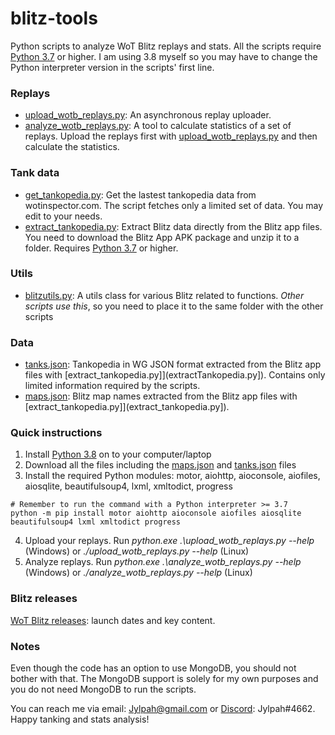 # blitz-tools
Python scripts to analyze WoT Blitz replays and stats. All the scripts require [Python 3.7](https://www.python.org/downloads/) or higher. I am using 3.8 myself so you may have to change the Python interpreter version in the scripts' first line. 

### Replays
* [upload_wotb_replays.py](upload_wotb_replays.py): An asynchronous replay uploader. 
* [analyze_wotb_replays.py](analyze_wotb_replays.py): A tool to calculate statistics of a set of replays. Upload the replays first with [upload_wotb_replays.py](upload_wotb_replays.py) and then calculate the statistics. 

### Tank data
* [get_tankopedia.py](get_tankopedia.py): Get the lastest tankopedia data from wotinspector.com. The script fetches only a limited set of data. You may edit to your needs. 
* [extract_tankopedia.py](extract_tankopedia.py): Extract Blitz data directly from the Blitz app files. You need to download the Blitz App APK package and unzip it to a folder. Requires [Python 3.7](https://www.python.org/downloads/) or higher.

### Utils
* [blitzutils.py](blitzutils.py): A utils class for various Blitz related to functions. *Other scripts use this*, so you need to place it to the same folder with the other scripts

### Data
* [tanks.json](tanks.json): Tankopedia in WG JSON format extracted from the Blitz app files with [extract_tankopedia.py]](extractTankopedia.py]). Contains only limited information required by the scripts. 
* [maps.json](maps.json): Blitz map names extracted from the Blitz app files with [extract_tankopedia.py]](extract_tankopedia.py]). 

### Quick instructions

1. Install [Python 3.8](https://www.python.org/downloads/) on to your computer/laptop
1. Download all the files including the [maps.json](maps.json) and [tanks.json](tanks.json) files
1. Install the required Python modules: motor, aiohttp, aioconsole, aiofiles, aiosqlite, beautifulsoup4, lxml, xmltodict, progress

```
# Remember to run the command with a Python interpreter >= 3.7
python -m pip install motor aiohttp aioconsole aiofiles aiosqlite beautifulsoup4 lxml xmltodict progress 
```

4. Upload your replays. Run _python.exe .\upload_wotb_replays.py --help_ (Windows) or _./upload_wotb_replays.py --help_ (Linux)
5. Analyze replays.  Run _python.exe .\analyze_wotb_replays.py --help_ (Windows) or _./analyze_wotb_replays.py --help_ (Linux)

### Blitz releases

[WoT Blitz releases](releases.md): launch dates and key content.

### Notes

Even though the code has an option to use MongoDB, you should not bother with that. The MongoDB support is solely for my own purposes and you do not need MongoDB to run the scripts. 

You can reach me via email: [Jylpah@gmail.com](mailto:Jylpah@gmail.com) or [Discord](https://discordapp.com/): Jylpah#4662. Happy tanking and stats analysis!
